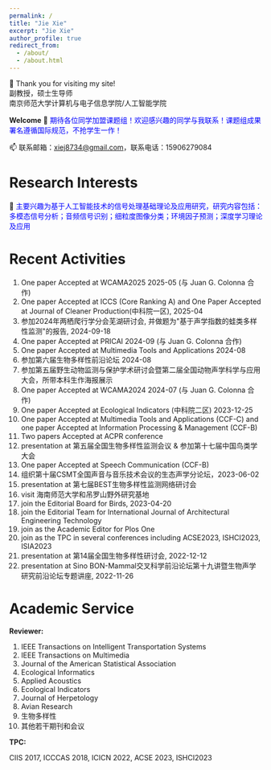 ```yaml
---
permalink: /
title: "Jie Xie"
excerpt: "Jie Xie"
author_profile: true
redirect_from: 
  - /about/
  - /about.html
---
```



👋 Thank you for visiting my site! 
<br> 副教授，硕士生导师 <br>
南京师范大学计算机与电子信息学院/人工智能学院

**Welcome**
👀 <span style="color:blue"> 期待各位同学加盟课题组！欢迎感兴趣的同学与我联系！课题组成果署名遵循国际规范，不抢学生一作！</span> 

📫 联系邮箱：xiej8734@gmail.com，联系电话：15906279084

**Research Interests**
======
🌱 <span style="color:blue">主要兴趣为基于人工智能技术的信号处理基础理论及应用研究，研究内容包括：多模态信号分析；音频信号识别；细粒度图像分类；环境因子预测；深度学习理论及应用</span> 

**Recent Activities**
======
1. One paper Accepted at WCAMA2025 2025-05 (与 Juan G. Colonna 合作)
2. One paper Accepted at ICCS (Core Ranking A) and One Paper Accepted at Journal of Cleaner Production(中科院一区), 2025-04
3. 参加2024年两栖爬行学分会芜湖研讨会, 并做题为"基于声学指数的蛙类多样性监测"的报告, 2024-09-18
4. One paper Accepted at PRICAI 2024-09 (与 Juan G. Colonna 合作)
5. One paper Accepted at Multimedia Tools and Applications 2024-08
6. 参加第六届生物多样性前沿论坛 2024-08
7. 参加第五届野生动物监测与保护学术研讨会暨第二届全国动物声学科学与应用大会，所带本科生作海报展示
8. One paper Accepted at WCAMA2024 2024-07 (与 Juan G. Colonna 合作)
9. One paper Accepted at Ecological Indicators (中科院二区) 2023-12-25
10. One paper Accepted at Multimedia Tools and Applications (CCF-C) and one paper Accepted at Information Processing & Management (CCF-B)
11. Two papers Accepted at ACPR conference
12. presentation at 第五届全国生物多样性监测会议 & 参加第十七届中国鸟类学大会
13. One paper Accepted at Speech Communication (CCF-B)
14. 组织第十届CSMT全国声音与音乐技术会议的生态声学分论坛，2023-06-02
15. presentation at 第七届BEST生物多样性监测网络研讨会
16. visit 海南师范大学和吊罗山野外研究基地
17. join the Editorial Board for Birds, 2023-04-20
18. join the Editorial Team for International Journal of Architectural Engineering Technology
19. join as the Academic Editor for Plos One
20. join as the TPC in several conferences including ACSE2023, ISHCI2023, ISIA2023
21. presentation at 第14届全国生物多样性研讨会, 2022-12-12
22. presentation at Sino BON-Mammal交叉科学前沿论坛第十九讲暨生物声学研究前沿论坛专题讲座, 2022-11-26


**Academic Service**
======
<span style="font-weight:bold">Reviewer: </span>
01. IEEE Transactions on Intelligent Transportation Systems
02. IEEE Transactions on Multimedia
03. Journal of the American Statistical Association
04. Ecological Informatics
05. Applied Acoustics
06. Ecological Indicators
07. Journal of Herpetology
08. Avian Research
09. 生物多样性
10. 其他若干期刊和会议

<span style="font-weight:bold">TPC: </span>

CIIS 2017, ICCCAS 2018, ICICN 2022, ACSE 2023, ISHCI2023





